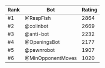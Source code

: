 Rank|Bot|Rating
---|---|---
#1|@RaspFish|2864
#2|@colinbot|2669
#3|@anti-bot|2232
#4|@OpeningsBot|2177
#5|@pawnrobot|1907
#6|@MinOpponentMoves|1020
